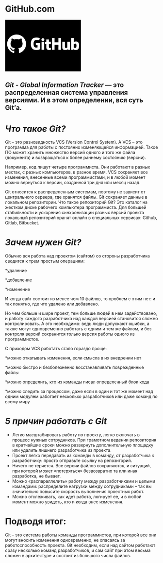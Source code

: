 # GitHub.com

![](github.jpg)

## *Git - Global Information Tracker* — это распределенная система управления версиями. И в этом определении, вся суть Git’а.

# *Что такое Git?*

Git – это разновидность VCS (Version Control System). А VCS – это программа для работы с постоянно изменяющейся информацией. Такое ПО может хранить множество версий одного и того же файла (документа) и возвращаться к более раннему состоянию (версии).

Например, код пишут четыре программиста. Они работают в разных местах, с разных компьютеров, в разное время. VCS сохраняет все изменения, внесенные всеми программистами, и в любой момент можно вернуться к версии, созданной три дня или месяц назад.

Git относится к распределенным системам, поэтому не зависит от центрального сервера, где хранятся файлы. Git сохраняет данные в локальном репозитории. Что такое репозиторий Git? Это каталог на жестком диске рабочего компьютера программиста. Для большей стабильности и ускорения синхронизации разных версий проекта локальный репозиторий хранят онлайн в специальных сервисах: Github, Gitlab, Bitbucket.

# *Зачем нужен Git?*

Обычно вся работа над проектом (сайтом) со стороны разработчика сводится к трем простым операциям:

*удаление

*добавление

*изменение

И когда сайт состоит из менее чем 10 файлов, то проблем с этим нет: и так понятно, где что удалено или добавлено.

Но чем больше и шире проект, тем больше людей в нем задействовано, и работу каждого разработчика над каждой версией становится сложно контролировать. А это необходимо: ведь люди допускают ошибки, а также могут одновременно работать с одним и тем же файлом, и без контроля версий сохранится только версия работы одного из программистов.

С приходом VCS работать стало гораздо проще:

*можно откатывать изменения, если смысла в их внедрении нет

*можно быстро и безболезненно восстанавливать поврежденные файлы

*можно определить, кто из команды писал определенный блок кода

*можно следить за процессом, даже если в один и тот же момент над одним модулем работает несколько разработчиков или даже команд по всему миру

# *5 причин работать с Git*
* Легко масштабировать работу по проекту, легко включать в процесс нужных сотрудников. При грамотном ведении репозитория в кратчайшие сроки можно развернуть дополнительную площадку или удалить лишнего разработчика из проекта.
* Проект легко передавать из команды в команду, от разработчика к разработчику: просто отправьте ссылку на репозиторий.
* Ничего не теряется. Все версии файлов сохраняются, и ситуаций, при которой может «потеряться» безвозвратно та или иная разработка, не бывает.
* Можно «распараллелить» работу между разработчиками и целыми командами: распределите нагрузки между сотрудниками – так вы значительно повысите скорость выполнения проектных работ.
* Можно отслеживать, как идет работа, логирует ее, и в любой момент можно увидеть, кто и когда внес изменения.

# Подводя итог: 
Git – это система работы команды программистов, при которой все они могут вносить изменения одновременно, не опасаясь за работоспособность проекта. Git необходим, если над сайтом работают сразу несколько команд разработчиков, и сам сайт при этом весьма сложен в архитектуре и состоит из большого числа файлов.
